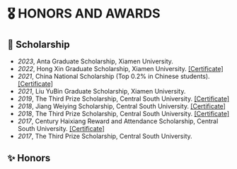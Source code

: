 # 🎖 HONORS AND AWARDS
## 🏅 Scholarship
- *2023*, Anta Graduate Scholarship, Xiamen University.
- *2022*, Hong Xin Graduate Scholarship, Xiamen University. [\[Certificate\]](https://drive.google.com/file/d/1kqxGSojIxLLWrJYBdyEIA80-l-i0UgZf/view?usp=sharing)
- *2021*, China National Scholarship (Top 0.2% in Chinese students). [\[Certificate\]](https://drive.google.com/file/d/1kqxGSojIxLLWrJYBdyEIA80-l-i0UgZf/view?usp=sharing)
- *2021*, Liu YuBin Graduate Scholarship, Xiamen University.
- *2019*, The Third Prize Scholarship, Central South University. [\[Certificate\]](https://drive.google.com/file/d/1Ns4xP9cBLYg0IPLGyh9T-fDv3q8gPnVA/view?usp=sharing)
- *2018*, Jiang Weiying Scholarship,  Central South University. [\[Certificate\]](https://drive.google.com/file/d/1EXF38Oh8dXJtSLqd5d0T7Fb1AFACCf3T/view?usp=sharing)
- *2018*, The Third Prize Scholarship, Central South University. [\[Certificate\]](https://drive.google.com/file/d/130Jj8P25RdNmdUwyGWpam0MBuPZmQ3XW/view?usp=sharing)
- *2017*, Century Haixiang Reward and Attendance Scholarship, Central South University. [\[Certificate\]](https://drive.google.com/file/d/1P8ynbpBdIutNSAjuxotkIMmKdr3OqcOS/view?usp=sharing)
- *2017*, The Third Prize Scholarship, Central South University.

## ✨ Honors
